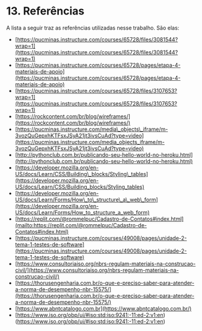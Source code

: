 #
# 13. Referências

A lista a seguir traz as referências utilizadas nesse trabalho. São elas:

- [https://pucminas.instructure.com/courses/65728/files/3081544?wrap=1](https://pucminas.instructure.com/courses/65728/files/3081544?wrap=1)
- [https://pucminas.instructure.com/courses/65728/pages/etapa-4-materiais-de-apoio](https://pucminas.instructure.com/courses/65728/pages/etapa-4-materiais-de-apoio)
- [https://pucminas.instructure.com/courses/65728/files/3107653?wrap=1](https://pucminas.instructure.com/courses/65728/files/3107653?wrap=1)
- [https://rockcontent.com/br/blog/wireframes/](https://rockcontent.com/br/blog/wireframes/)
- [https://pucminas.instructure.com/media\_objects\_iframe/m-3vozQuGepxhKTFsxJSyA21jt3ivsCuAd?type=video](https://pucminas.instructure.com/media_objects_iframe/m-3vozQuGepxhKTFsxJSyA21jt3ivsCuAd?type=video)
- [http://pythonclub.com.br/publicando-seu-hello-world-no-heroku.html](http://pythonclub.com.br/publicando-seu-hello-world-no-heroku.html)
- [https://developer.mozilla.org/en-US/docs/Learn/CSS/Building\_blocks/Styling\_tables](https://developer.mozilla.org/en-US/docs/Learn/CSS/Building_blocks/Styling_tables)
- [https://developer.mozilla.org/en-US/docs/Learn/Forms/How\_to\_structure\_a\_web\_form](https://developer.mozilla.org/en-US/docs/Learn/Forms/How_to_structure_a_web_form)
- [https://replit.com/@rommelpuc/Cadastro-de-Contatos#index.html](mailto:https://replit.com/@rommelpuc/Cadastro-de-Contatos#index.html)
- [https://pucminas.instructure.com/courses/49008/pages/unidade-2-tema-1-testes-de-software](https://pucminas.instructure.com/courses/49008/pages/unidade-2-tema-1-testes-de-software)
- [https://www.consultoriaiso.org/nbrs-regulam-materiais-na-construcao-civil/](https://www.consultoriaiso.org/nbrs-regulam-materiais-na-construcao-civil/)
- [https://thorusengenharia.com.br/o-que-e-preciso-saber-para-atender-a-norma-de-desempenho-nbr-15575/](https://thorusengenharia.com.br/o-que-e-preciso-saber-para-atender-a-norma-de-desempenho-nbr-15575/)
- [https://www.abntcatalogo.com.br](https://www.abntcatalogo.com.br/)
- [https://www.iso.org/obp/ui/#iso:std:iso:9241:-11:ed-2:v1:en)(https://www.iso.org/obp/ui/#iso:std:iso:9241:-11:ed-2:v1:en)
